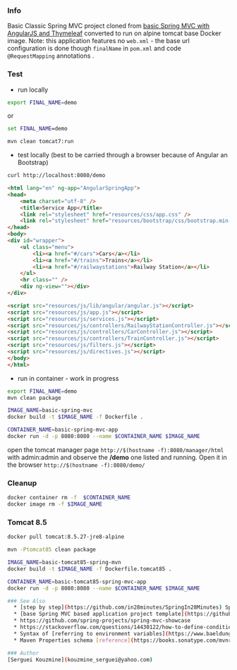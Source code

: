 ### Info

Basic Classic Spring MVC project cloned from [basic Spring MVC with AngularJS and Thymeleaf](https://github.com/xvitcoder/spring-mvc-angularjs)
converted to run on alpine tomcat base Docker image.
Note: this application features no `web.xml` - the base url configuration is done though  `finalName` in `pom.xml` and code `@RequestMapping` annotations .

### Test

* run locally
```sh
export FINAL_NAME=demo
```
or
```cmd
set FINAL_NAME=demo
```
```sh
mvn clean tomcat7:run
```

* test locally (best to be carried through a browser because of Angular an Bootstrap)
```sh
curl http://localhost:8080/demo
```
```html
<html lang="en" ng-app="AngularSpringApp">
<head>
    <meta charset="utf-8" />
    <title>Service App</title>
    <link rel="stylesheet" href="resources/css/app.css" />
    <link rel="stylesheet" href="resources/bootstrap/css/bootstrap.min.css" />
</head>
<body>
<div id="wrapper">
    <ul class="menu">
        <li><a href="#/cars">Cars</a></li>
        <li><a href="#/trains">Trains</a></li>
        <li><a href="#/railwaystations">Railway Station</a></li>
    </ul>
    <hr class="" />
    <div ng-view=""></div>
</div>

<script src="resources/js/lib/angular/angular.js"></script>
<script src="resources/js/app.js"></script>
<script src="resources/js/services.js"></script>
<script src="resources/js/controllers/RailwayStationController.js"></script>
<script src="resources/js/controllers/CarController.js"></script>
<script src="resources/js/controllers/TrainController.js"></script>
<script src="resources/js/filters.js"></script>
<script src="resources/js/directives.js"></script>
</body>
</html>

```
* run in container - work in progress
```sh
export FINAL_NAME=demo
mvn clean package
```
```sh
IMAGE_NAME=basic-spring-mvc 
docker build -t $IMAGE_NAME -f Dockerfile .
```
```sh
CONTAINER_NAME=basic-spring-mvc-app
docker run -d -p 8080:8080 --name $CONTAINER_NAME $IMAGE_NAME
```
open the tomcat manager page `http://$(hostname -f):8080/manager/html`
with admin:admin  and observe 
the __/demo__ one listed and running. Open it in the browser `http://$(hostname -f):8080/demo/`

### Cleanup
```sh
docker container rm -f  $CONTAINER_NAME
docker image rm -f $IMAGE_NAME
```
### Tomcat 8.5 
```sh
docker pull tomcat:8.5.27-jre8-alpine
```
```sh
mvn -Ptomcat85 clean package
```
```sh
IMAGE_NAME=basic-tomcat85-spring-mvn
docker build -t $IMAGE_NAME -f Dockerfile.tomcat85 .
```
```sh
CONTAINER_NAME=basic-tomcat85-spring-mvc-app
docker run -d -p 8080:8080 --name $CONTAINER_NAME $IMAGE_NAME

### See Also
  * [step by step](https://github.com/in28minutes/SpringIn28Minutes) Spring tutorial
  * [base Spring MVC based application project template](https://github.com/dev9com/sample-spring-webapp) with test etc, but with very old spring version
  * https://github.com/spring-projects/spring-mvc-showcase
  * https://stackoverflow.com/questions/14430122/how-to-define-conditional-properties-in-maven/14430203
  * Syntax of [referring to environment variables](https://www.baeldung.com/maven-env-variables) in `pom.xml`
  * Maven Properties schema [reference](https://books.sonatype.com/mvnref-book/reference/resource-filtering-sect-properties.html)

### Author
[Serguei Kouzmine](kouzmine_serguei@yahoo.com)
